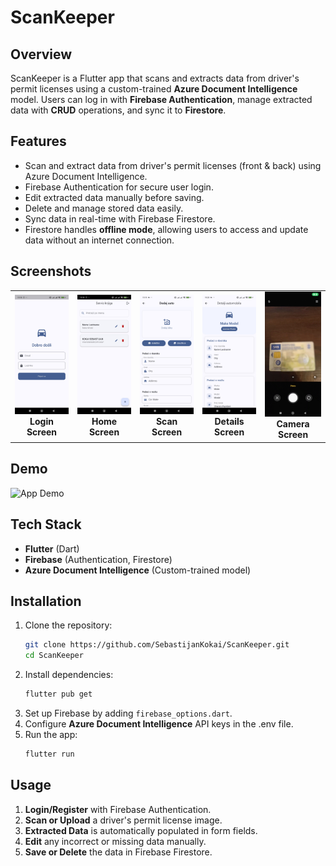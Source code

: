 # ScanKeeper

## Overview
ScanKeeper is a Flutter app that scans and extracts data from driver's permit licenses using a custom-trained **Azure Document Intelligence** model. Users can log in with **Firebase Authentication**, manage extracted data with **CRUD** operations, and sync it to **Firestore**.

## Features
- Scan and extract data from driver's permit licenses (front & back) using Azure Document Intelligence.
- Firebase Authentication for secure user login.
- Edit extracted data manually before saving.
- Delete and manage stored data easily.
- Sync data in real-time with Firebase Firestore.
- Firestore handles **offline mode**, allowing users to access and update data without an internet connection.

## Screenshots
<table>
  <tr>
    <td align="center">
      <img src="assets/screenshots/login_screen.jpg" alt="Login Screen" width="200"/>
      <br>
      <b>Login Screen</b>
    </td>
    <td align="center">
      <img src="assets/screenshots/home_screen.jpg" alt="Home Screen" width="200"/>
      <br>
      <b>Home Screen</b>
    </td>
    <td align="center">
      <img src="assets/screenshots/scan_screen.jpg" alt="Scan Screen" width="200"/>
      <br>
      <b>Scan Screen</b>
    </td>
    <td align="center">
      <img src="assets/screenshots/details_screen.jpg" alt="Details Screen" width="200"/>
      <br>
      <b>Details Screen</b>
    </td>
    <td align="center">
      <img src="assets/screenshots/camera_screen.jpg" alt="Camera Screen" width="200"/>
      <br>
      <b>Camera Screen</b>
    </td>
  </tr>
</table>

## Demo
<img src="assets/screenshots/demo.gif" width="350" alt="App Demo"/>

## Tech Stack
- **Flutter** (Dart)
- **Firebase** (Authentication, Firestore)
- **Azure Document Intelligence** (Custom-trained model)

## Installation
1. Clone the repository:
   ```bash
   git clone https://github.com/SebastijanKokai/ScanKeeper.git
   cd ScanKeeper
   ```
2. Install dependencies:
   ```bash
   flutter pub get
   ```
3. Set up Firebase by adding `firebase_options.dart`.
4. Configure **Azure Document Intelligence** API keys in the .env file.
5. Run the app:
   ```bash
   flutter run
   ```

## Usage
1. **Login/Register** with Firebase Authentication.
2. **Scan or Upload** a driver's permit license image.
3. **Extracted Data** is automatically populated in form fields.
4. **Edit** any incorrect or missing data manually.
5. **Save or Delete** the data in Firebase Firestore.
